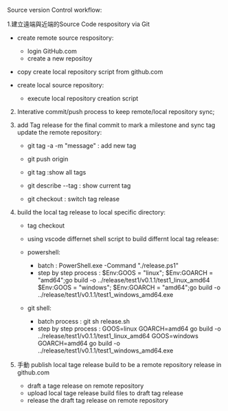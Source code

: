 
Source version Control workflow:

1.建立遠端與近端的Source Code respository via Git
 - create remote source respository:
    - login GitHub.com
    - create a new repositoy 

- copy create local repository  script from github.com

- create local source repository:
   - execute local repository creation script

2. Interative commit/push process to keep remote/local repository sync;

3. add Tag release for the final commit to mark a milestone and sync tag update the remote repository:
   
    - git tag -a <tag-name> -m "message" : add new tag
    - git push origin <tag-name>

    - git tag :show all tags
    - git describe --tag : show current tag        
    - git checkout <tag-name> : switch tag release

4. build the local tag release to local specific directory: 
    - tag checkout <tag-name>    
    - using vscode differnet shell script to build differnt local tag release:
     - powershell: 
        - batch : PowerShell.exe -Command  "./release.ps1"
        - step by step process :
         $Env:GOOS = "linux"; $Env:GOARCH = "amd64";go build -o ../release/test1/v0.1.1/test1_linux_amd64
         $Env:GOOS = "windows"; $Env:GOARCH = "amd64";go build -o ../release/test1/v0.1.1/test1_windows_amd64.exe

     - git shell: 
         - batch process : git sh release.sh
         - step by step process :
         GOOS=linux GOARCH=amd64 go build -o ../release/test1/v0.1.1/test1_linux_amd64
         GOOS=windows GOARCH=amd64 go build -o ../release/test1/v0.1.1/test1_windows_amd64.exe

 5. 手動 publish local tage release build to be a remote repository release in github.com
     - draft a tage release on remote repository
     - upload local tage release build files to draft tag release
     - release the draft tag release on remote repository     